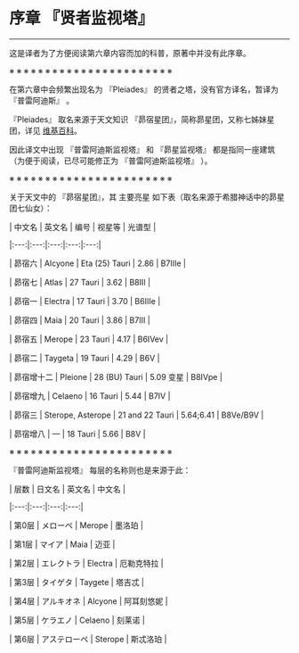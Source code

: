 # 序章 『贤者监视塔』

------

这是译者为了方便阅读第六章内容而加的科普，原著中并没有此序章。

※ ※ ※ ※ ※ ※ ※ ※ ※ ※ ※ ※ ※ ※ ※ ※ ※ ※ ※ ※ ※ ※ ※

在第六章中会频繁出现名为 『Pleiades』 的贤者之塔，没有官方译名，暂译为 『普雷阿迪斯』 。

『Pleiades』 取名来源于天文知识 『昴宿星团』，简称昴星团，又称七姊妹星团，详见 [维基百科](https://zh.wikipedia.org/wiki/%E6%98%B4%E5%AE%BF%E6%98%9F%E5%9C%98)。

因此译文中出现 『普雷阿迪斯监视塔』 和 『昴星监视塔』 都是指同一座建筑（为便于阅读，已尽可能修正为 『普雷阿迪斯监视塔』 ）。

※ ※ ※ ※ ※ ※ ※ ※ ※ ※ ※ ※ ※ ※ ※ ※ ※ ※ ※ ※ ※ ※ ※

关于天文中的 『昴宿星团』，其 主要亮星 如下表（取名来源于希腊神话中的昴星团七仙女）：

| 中文名 | 英文名 | 编号 | 视星等 | 光谱型 |

|:---:|:---:|:---:|:---:|:---:|

| 昴宿六 | Alcyone | Eta (25) Tauri | 2.86 | B7IIIe |

| 昴宿七 | Atlas | 27 Tauri | 3.62 | B8III |

| 昴宿一 | Electra | 17 Tauri | 3.70 | B6IIIe |

| 昴宿四 | Maia | 20 Tauri | 3.86 | B7III |

| 昴宿五 | Merope | 23 Tauri | 4.17 | B6IVev |

| 昴宿二 | Taygeta | 19 Tauri | 4.29 | B6V |

| 昴宿增十二 | Pleione | 28 (BU) Tauri | 5.09 变星 | B8IVpe |

| 昴宿增九 | Celaeno | 16 Tauri | 5.44 | B7IV |

| 昴宿三 | Sterope, Asterope | 21 and 22 Tauri | 5.64;6.41 | B8Ve/B9V |

| 昴宿增八 | — | 18 Tauri | 5.66 | B8V |

※ ※ ※ ※ ※ ※ ※ ※ ※ ※ ※ ※ ※ ※ ※ ※ ※ ※ ※ ※ ※ ※ ※

『普雷阿迪斯监视塔』 每层的名称则也是来源于此：

| 层数 | 日文名 | 英文名 | 中文名 |

|:---:|:---:|:---:|:---:|

| 第0层 | メローペ | Merope | 墨洛珀 |

| 第1层 | マイア | Maia | 迈亚 |

| 第2层 | エレクトラ | Electra | 厄勒克特拉 |

| 第3层 | タイゲタ | Taygete | 塔吉忒 |

| 第4层 | アルキオネ | Alcyone | 阿耳刻悠妮 |

| 第5层 | ケラエノ | Celaeno | 刻莱诺 |

| 第6层 | アステローペ | Sterope | 斯忒洛珀 |

